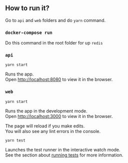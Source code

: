## How to run it?

Go to `api` and `web` folders and do `yarn` command.

### `docker-compose run`

Do this command in the root folder for up `redis`

### `api`

`yarn start`

Runs the app.\
Open [http://localhost:8080](http://localhost:8080) to view it in the browser.

### `web`

`yarn start`

Runs the app in the development mode.\
Open [http://localhost:3000](http://localhost:3000) to view it in the browser.

The page will reload if you make edits.\
You will also see any lint errors in the console.

`yarn test`

Launches the test runner in the interactive watch mode.\
See the section about [running tests](https://facebook.github.io/create-react-app/docs/running-tests) for more information.

